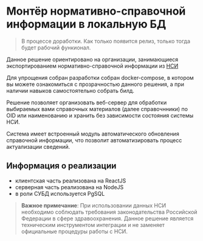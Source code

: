 # Монтёр нормативно-справочной информации в локальную БД 

> В процессе доработки. Как только появится релиз, только тогда будет рабочий функионал.

Данное решение ориентировано на организации, занимающиеся экспортированием нормативно-справочной информации из [НСИ](https://nsi.rosminzdrav.ru)    

Для упрощения собран разработки собран docker-compose, в котором вы можете ознакомиться с прозрачностью данного решения, а при наличии навыков самостоятельно собрать билд.     

Решение позволяет организовать веб-сервер для обработки выбираемых вами справочных материалов (далее справочнники) по OID или наименованию и хранить без зависимости состояния системы НСИ. 

Система имеет встроенный модуль автоматического обновления справочной информации, что позволит автоматизировать процесс актуализации сведений.

## Информация о реализации
- клиентская часть реализована на ReactJS
- серверная часть реализована на NodeJS
- в роли СУБД используется PgSQL

> **Важное примечание**: При использовании данных НСИ необходимо соблюдать требования законодательства Российской Федерации в сфере здравоохранения. Данное решение является техническим инструментом интеграции и не заменяет официальные процедуры работы с НСИ.